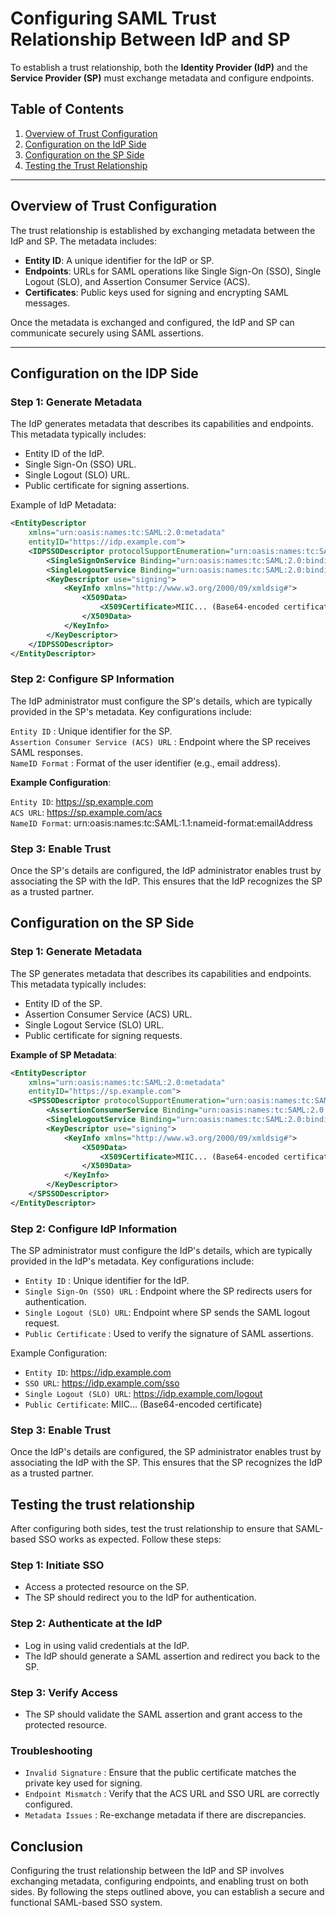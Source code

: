 # Configuring SAML Trust Relationship Between IdP and SP  


To establish a trust relationship, both the **Identity Provider (IdP)** and the **Service Provider (SP)** must exchange metadata and configure endpoints.


## Table of Contents
1. [Overview of Trust Configuration](#overview-of-trust-configuration)
2. [Configuration on the IdP Side](#configuration-on-the-idp-side)
3. [Configuration on the SP Side](#configuration-on-the-sp-side)
4. [Testing the Trust Relationship](#testing-the-trust-relationship)

---

## Overview of Trust Configuration

The trust relationship is established by exchanging metadata between the IdP and SP. The metadata includes:
- **Entity ID**: A unique identifier for the IdP or SP.
- **Endpoints**: URLs for SAML operations like Single Sign-On (SSO), Single Logout (SLO), and Assertion Consumer Service (ACS).
- **Certificates**: Public keys used for signing and encrypting SAML messages.

Once the metadata is exchanged and configured, the IdP and SP can communicate securely using SAML assertions.

---

## Configuration on the IDP Side

### Step 1: Generate Metadata
The IdP generates metadata that describes its capabilities and endpoints. This metadata typically includes:
- Entity ID of the IdP.
- Single Sign-On (SSO) URL.
- Single Logout (SLO) URL.
- Public certificate for signing assertions.

Example of IdP Metadata:
```xml
<EntityDescriptor 
    xmlns="urn:oasis:names:tc:SAML:2.0:metadata"
    entityID="https://idp.example.com">
    <IDPSSODescriptor protocolSupportEnumeration="urn:oasis:names:tc:SAML:2.0:protocol">
        <SingleSignOnService Binding="urn:oasis:names:tc:SAML:2.0:bindings:HTTP-Redirect" Location="https://idp.example.com/sso" />
        <SingleLogoutService Binding="urn:oasis:names:tc:SAML:2.0:bindings:HTTP-Redirect" Location="https://idp.example.com/logout" />
        <KeyDescriptor use="signing">
            <KeyInfo xmlns="http://www.w3.org/2000/09/xmldsig#">
                <X509Data>
                    <X509Certificate>MIIC... (Base64-encoded certificate)</X509Certificate>
                </X509Data>
            </KeyInfo>
        </KeyDescriptor>
    </IDPSSODescriptor>
</EntityDescriptor>
```
### Step 2: Configure SP Information
The IdP administrator must configure the SP's details, which are typically provided in the SP's metadata. Key configurations include:  

`Entity ID` : Unique identifier for the SP.  
`Assertion Consumer Service (ACS) URL` : Endpoint where the SP receives SAML responses.  
`NameID Format` : Format of the user identifier (e.g., email address).

**Example Configuration**:  

`Entity ID`: https://sp.example.com  
`ACS URL`: https://sp.example.com/acs  
`NameID Format`: urn:oasis:names:tc:SAML:1.1:nameid-format:emailAddress

### Step 3: Enable Trust
Once the SP's details are configured, the IdP administrator enables trust by associating the SP with the IdP. This ensures that the IdP recognizes the SP as a trusted partner.

## Configuration on the SP Side

### Step 1: Generate Metadata
The SP generates metadata that describes its capabilities and endpoints. This metadata typically includes:

- Entity ID of the SP.
- Assertion Consumer Service (ACS) URL.
- Single Logout Service (SLO) URL.
- Public certificate for signing requests.

**Example of SP Metadata**:
```xml
<EntityDescriptor 
    xmlns="urn:oasis:names:tc:SAML:2.0:metadata"
    entityID="https://sp.example.com">
    <SPSSODescriptor protocolSupportEnumeration="urn:oasis:names:tc:SAML:2.0:protocol">
        <AssertionConsumerService Binding="urn:oasis:names:tc:SAML:2.0:bindings:HTTP-POST" Location="https://sp.example.com/acs" index="0" isDefault="true" />
        <SingleLogoutService Binding="urn:oasis:names:tc:SAML:2.0:bindings:HTTP-Redirect" Location="https://sp.example.com/logout" />
        <KeyDescriptor use="signing">
            <KeyInfo xmlns="http://www.w3.org/2000/09/xmldsig#">
                <X509Data>
                    <X509Certificate>MIIC... (Base64-encoded certificate)</X509Certificate>
                </X509Data>
            </KeyInfo>
        </KeyDescriptor>
    </SPSSODescriptor>
</EntityDescriptor>
```
### Step 2: Configure IdP Information
The SP administrator must configure the IdP's details, which are typically provided in the IdP's metadata. Key configurations include:  

- `Entity ID` : Unique identifier for the IdP.
- `Single Sign-On (SSO) URL` : Endpoint where the SP redirects users for authentication.
- `Single Logout (SLO) URL`: Endpoint where SP sends the SAML logout request.
- `Public Certificate` : Used to verify the signature of SAML assertions.

Example Configuration:

- `Entity ID`: https://idp.example.com
- `SSO URL`: https://idp.example.com/sso
- `Single Logout (SLO) URL`: https://idp.example.com/logout
- `Public Certificate`: MIIC... (Base64-encoded certificate)

### Step 3: Enable Trust
Once the IdP's details are configured, the SP administrator enables trust by associating the IdP with the SP. This ensures that the SP recognizes the IdP as a trusted partner.

## Testing the trust relationship

After configuring both sides, test the trust relationship to ensure that SAML-based SSO works as expected. Follow these steps:

### Step 1: Initiate SSO
- Access a protected resource on the SP.
- The SP should redirect you to the IdP for authentication.
### Step 2: Authenticate at the IdP
- Log in using valid credentials at the IdP.
- The IdP should generate a SAML assertion and redirect you back to the SP.
### Step 3: Verify Access
- The SP should validate the SAML assertion and grant access to the protected resource.
### Troubleshooting
- `Invalid Signature` : Ensure that the public certificate matches the private key used for signing.
- `Endpoint Mismatch` : Verify that the ACS URL and SSO URL are correctly configured.
- `Metadata Issues` : Re-exchange metadata if there are discrepancies.

## Conclusion

Configuring the trust relationship between the IdP and SP involves exchanging metadata, configuring endpoints, and enabling trust on both sides. By following the steps outlined above, you can establish a secure and functional SAML-based SSO system.
